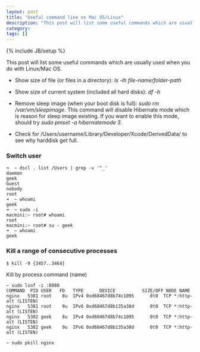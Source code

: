 ```yaml
---
layout: post
title: "Useful command line on Mac OS/Linux"
description: "This post will list some useful commands which are usually used when you do with Linux/Mac OS."
category: 
tags: []
---
```

{% include JB/setup %}

This post will list some useful commands which are usually used when you do with Linux/Mac OS.

- Show size of file (or files in a directory): *ls -lh file-name/folder-path*
- Show size of current system (included all hard disks): *df -h*
- Remove sleep image (when your boot disk is full): *sudo rm /var/vm/sleepimage*. This command will disable Hibernate mode which is reason for sleep image existing. If you want to enable this mode, should try *sudo pmset -a hibernatemode 3*.

- Check for /Users/username/Library/Developer/Xcode/DerivedData/ to see why harddisk get full.

### Switch user
```
➜  ~ dscl . list /Users | grep -v '^_'
daemon
geek
Guest
nobody
root
➜  ~ whoami
geek
➜  ~ sudo -i
macmini:~ root# whoami
root
macmini:~ root# su - geek
➜  ~ whoami
geek
```

### Kill a range of consecutive processes
```
$ kill -9 {3457..3464}
```

Kill by process command (name)
```
~ sudo lsof -i :8080
COMMAND  PID USER   FD   TYPE      DEVICE          SIZE/OFF NODE NAME
nginx   5381 root    8u  IPv4 0xd68467d8b74c1095      0t0  TCP *:http-alt (LISTEN)
nginx   5381 root    9u  IPv6 0xd68467d8b135a38d      0t0  TCP *:http-alt (LISTEN)
nginx   5382 geek    8u  IPv4 0xd68467d8b74c1095      0t0  TCP *:http-alt (LISTEN)
nginx   5382 geek    9u  IPv6 0xd68467d8b135a38d      0t0  TCP *:http-alt (LISTEN)

~ sudo pkill nginx
```



